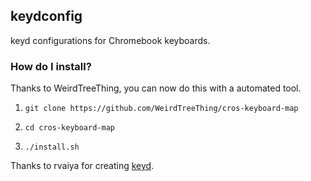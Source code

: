 ## keydconfig

keyd configurations for Chromebook keyboards.

### How do I install?
Thanks to WeirdTreeThing, you can now do this with a automated tool.

1.     git clone https://github.com/WeirdTreeThing/cros-keyboard-map
2.     cd cros-keyboard-map
3.     ./install.sh

Thanks to rvaiya for creating [keyd](https://github.com/rvaiya/keyd).
